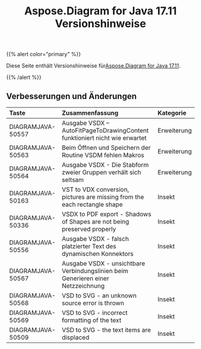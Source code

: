 ﻿---
title: Aspose.Diagram for Java 17.11 Versionshinweise
type: docs
weight: 20
url: /de/java/aspose-diagram-for-java-17-11-release-notes/
---
{{% alert color="primary" %}} 

 Diese Seite enthält Versionshinweise für[Aspose.Diagram for Java 17.11](https://docs.aspose.com/diagram/java/aspose-diagram-for-java-17-11-release-notes/).

{{% /alert %}} 
## **Verbesserungen und Änderungen**

|**Taste**|**Zusammenfassung**|**Kategorie**|
|:- |:- |:- |
|DIAGRAMJAVA-50557|Ausgabe VSDX – AutoFitPageToDrawingContent funktioniert nicht wie erwartet|Erweiterung|
|DIAGRAMJAVA-50563|Beim Öffnen und Speichern der Routine VSDM fehlen Makros|Erweiterung|
|DIAGRAMJAVA-50564|Ausgabe VSDX - Die Stabform zweier Gruppen verhält sich seltsam|Erweiterung|
|DIAGRAMJAVA-50163|VST to VDX conversion, pictures are missing from the each rectangle shape|Insekt|
|DIAGRAMJAVA-50336|VSDX to PDF export - Shadows of Shapes are not being preserved properly|Insekt|
|DIAGRAMJAVA-50556|Ausgabe VSDX - falsch platzierter Text des dynamischen Konnektors|Insekt|
|DIAGRAMJAVA-50567|Ausgabe VSDX - unsichtbare Verbindungslinien beim Generieren einer Netzzeichnung|Insekt|
|DIAGRAMJAVA-50568|VSD to SVG - an unknown source error is thrown|Insekt|
|DIAGRAMJAVA-50569|VSD to SVG - incorrect formatting of the text|Insekt|
|DIAGRAMJAVA-50509|VSD to SVG - the text items are displaced|Insekt|


